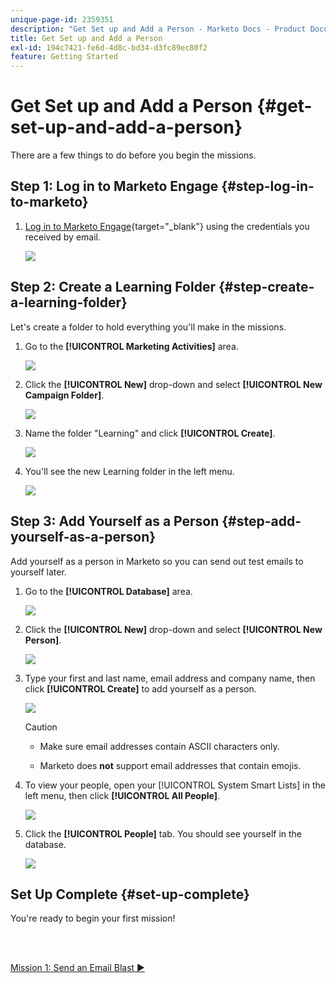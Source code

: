 ```yaml
---
unique-page-id: 2359351
description: "Get Set up and Add a Person - Marketo Docs - Product Documentation"
title: Get Set up and Add a Person
exl-id: 194c7421-fe6d-4d8c-bd34-d3fc89ec80f2
feature: Getting Started
---
```

# Get Set up and Add a Person {#get-set-up-and-add-a-person}

There are a few things to do before you begin the missions.

## Step 1: Log in to Marketo Engage {#step-log-in-to-marketo}

1. [Log in to Marketo Engage](https://app.marketo.com){target="_blank"} using the credentials you received by email.

   ![](assets/get-set-up-and-add-a-person-1.png)

## Step 2: Create a Learning Folder {#step-create-a-learning-folder}

   Let's create a folder to hold everything you'll make in the missions.

1. Go to the **[!UICONTROL Marketing Activities]** area.

   ![](assets/get-set-up-and-add-a-person-2.png)

1. Click the **[!UICONTROL New]** drop-down and select **[!UICONTROL New Campaign Folder]**.

   ![](assets/get-set-up-and-add-a-person-3.png)

1. Name the folder "Learning" and click **[!UICONTROL Create]**.

   ![](assets/get-set-up-and-add-a-person-4.png)

1. You'll see the new Learning folder in the left menu.

   ![](assets/get-set-up-and-add-a-person-5.png)

## Step 3: Add Yourself as a Person {#step-add-yourself-as-a-person}

   Add yourself as a person in Marketo so you can send out test emails to yourself later.

1. Go to the **[!UICONTROL Database]** area.

   ![](assets/get-set-up-and-add-a-person-6.png)

1. Click the **[!UICONTROL New]** drop-down and select **[!UICONTROL New Person]**.

   ![](assets/get-set-up-and-add-a-person-7.png)

1. Type your first and last name, email address and company name, then click **[!UICONTROL Create]** to add yourself as a person.

   ![](assets/get-set-up-and-add-a-person-8.png)

   >[!CAUTION]
   >
   >* Make sure email addresses contain ASCII characters only.
   >
   >* Marketo does **not** support email addresses that contain emojis.

1. To view your people, open your [!UICONTROL System Smart Lists] in the left menu, then click **[!UICONTROL All People]**.

   ![](assets/get-set-up-and-add-a-person-9.png)

1. Click the **[!UICONTROL People]** tab. You should see yourself in the database.

   ![](assets/get-set-up-and-add-a-person-10.png)

## Set Up Complete {#set-up-complete}

You're ready to begin your first mission!

<br>&nbsp;

[Mission 1: Send an Email Blast ►](/help/marketo/getting-started/quick-wins/send-an-email.md)
